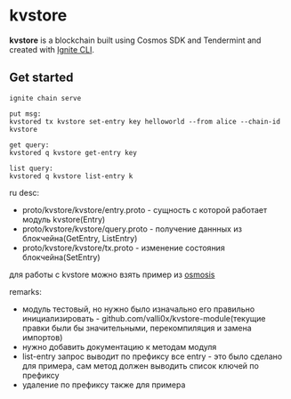 # kvstore
**kvstore** is a blockchain built using Cosmos SDK and Tendermint and created with [Ignite CLI](https://ignite.com/cli).

## Get started

```
ignite chain serve

put msg:
kvstored tx kvstore set-entry key helloworld --from alice --chain-id kvstore

get query:
kvstored q kvstore get-entry key

list query:
kvstored q kvstore list-entry k
```

ru desc: 
* proto/kvstore/kvstore/entry.proto - cущность с которой работает модуль kvstore(Entry)
* proto/kvstore/kvstore/query.proto - получение даннных из блокчейна(GetEntry, ListEntry)
* proto/kvstore/kvstore/tx.proto - изменение состояния блокчейна(SetEntry)

для работы с kvstore можно взять пример из [osmosis](https://mapofzones.com/home/osmosis-1/overview?columnKey=ibcVolume&period=24h)

remarks: 
* модуль тестовый, но нужно было изначально его правильно инициализировать - github.com/valli0x/kvstore-module(текущие правки были бы значительными, перекомпиляция и замена импортов)
* нужно добавить документацию к методам модуля
* list-entry запрос выводит по префиксу все entry - это было сделано для примера, сам метод должен выводить список ключей по префиксу
* удаление по префиксу также для примера
